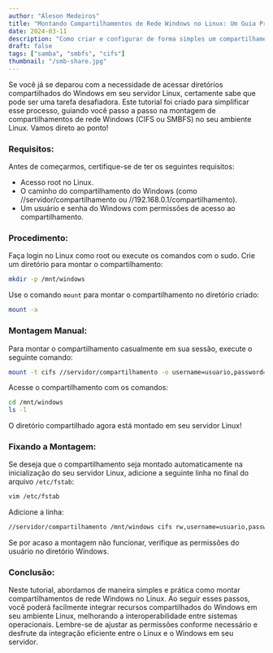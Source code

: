 ```yaml
---
author: "Áleson Medeiros"
title: "Montando Compartilhamentos de Rede Windows no Linux: Um Guia Prático"
date: 2024-03-11
description: "Como criar e configurar de forma simples um compartilhamento samba no Linux"
draft: false
tags: ["samba", "smbfs", "cifs"]
thumbnail: "/smb-share.jpg"
---
```


Se você já se deparou com a necessidade de acessar diretórios compartilhados do Windows em seu servidor Linux, certamente sabe que pode ser uma tarefa desafiadora. Este tutorial foi criado para simplificar esse processo, guiando você passo a passo na montagem de compartilhamentos de rede Windows (CIFS ou SMBFS) no seu ambiente Linux. Vamos direto ao ponto!

### Requisitos:

Antes de começarmos, certifique-se de ter os seguintes requisitos:

- Acesso root no Linux.
- O caminho do compartilhamento do Windows (como //servidor/compartilhamento ou //192.168.0.1/compartilhamento).
- Um usuário e senha do Windows com permissões de acesso ao compartilhamento.

### Procedimento:

Faça login no Linux como root ou execute os comandos com o sudo.
Crie um diretório para montar o compartilhamento:

```bash
mkdir -p /mnt/windows
```
Use o comando `mount` para montar o compartilhamento no diretório criado:

```bash
mount -a
```
### Montagem Manual:

Para montar o compartilhamento casualmente em sua sessão, execute o seguinte comando:

```bash
mount -t cifs //servidor/compartilhamento -o username=usuario,password=senha /mnt/windows
```

Acesse o compartilhamento com os comandos:
```bash
cd /mnt/windows
ls -l
```
O diretório compartilhado agora está montado em seu servidor Linux!

### Fixando a Montagem:

Se deseja que o compartilhamento seja montado automaticamente na inicialização do seu servidor Linux, adicione a seguinte linha no final do arquivo `/etc/fstab`:

```bash
vim /etc/fstab
```
Adicione a linha:

```bash
//servidor/compartilhamento /mnt/windows cifs rw,username=usuario,password=senha 0 0
```
Se por acaso a montagem não funcionar, verifique as permissões do usuário no diretório Windows.

### Conclusão:

Neste tutorial, abordamos de maneira simples e prática como montar compartilhamentos de rede Windows no Linux. Ao seguir esses passos, você poderá facilmente integrar recursos compartilhados do Windows em seu ambiente Linux, melhorando a interoperabilidade entre sistemas operacionais. Lembre-se de ajustar as permissões conforme necessário e desfrute da integração eficiente entre o Linux e o Windows em seu servidor.